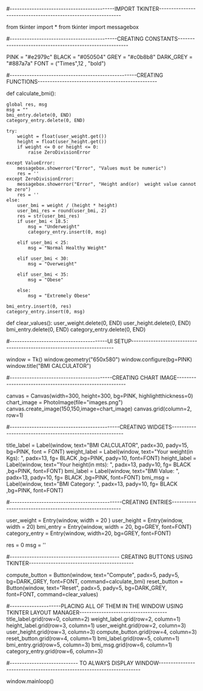 #-------------------------------------------IMPORT TKINTER--------------------------------------------------------------

from tkinter import *
from tkinter import messagebox


#--------------------------------------------CREATING CONSTANTS---------------------------------------------------------


PINK = "#e2979c"
BLACK = "#050504"
GREY = "#c0b8b8"
DARK_GREY = "#887a7a"
FONT = ("Times",12 , "bold")

#----------------------------------------------------CREATING FUNCTIONS-------------------------------------------------


def calculate_bmi():
    
    global res, msg
    msg = ""
    bmi_entry.delete(0, END)
    category_entry.delete(0, END)

    try:
        weight = float(user_weight.get())
        height = float(user_height.get())
        if weight <= 0 or height <= 0:
            raise ZeroDivisionError

    except ValueError:
        messagebox.showerror("Error", "Values must be numeric")
        res = ''
    except ZeroDivisionError:
        messagebox.showerror("Error", "Height and(or)  weight value cannot be zero")
        res = ''
    else:
        user_bmi = weight / (height * height)
        user_bmi_res = round(user_bmi, 2)
        res = str(user_bmi_res)
        if user_bmi < 18.5:
            msg = "Underweight"
            category_entry.insert(0, msg)

        elif user_bmi < 25:
            msg = "Normal Healthy Weight"

        elif user_bmi < 30:
            msg = "Overweight"

        elif user_bmi < 35:
            msg = "Obese"

        else:
            msg = "Extremely Obese"

    bmi_entry.insert(0, res)
    category_entry.insert(0, msg)


def clear_values():
    user_weight.delete(0, END)
    user_height.delete(0, END)
    bmi_entry.delete(0, END)
    category_entry.delete(0, END)





#----------------------------------------UI SETUP-----------------------------------------------------------------------


window = Tk()
window.geometry("650x580")
window.configure(bg=PINK)
window.title("BMI CALCULATOR")



#------------------------------------------CREATING CHART IMAGE---------------------------------------------------------


canvas = Canvas(width=300, height=300, bg=PINK, highlightthickness=0)
chart_image = PhotoImage(file="images.png")
canvas.create_image(150,150,image=chart_image)
canvas.grid(column=2, row=1)


#---------------------------------------------CREATING WIDGETS----------------------------------------------------------


title_label = Label(window, text="BMI CALCULATOR", padx=30, pady=15, bg=PINK, font = FONT)
weight_label = Label(window, text="Your weight(in Kgs): ", padx=13, fg= BLACK ,bg=PINK, pady=10, font=FONT)
height_label = Label(window, text="Your height(in mts): ", padx=13, pady=10, fg= BLACK ,bg=PINK, font=FONT)
bmi_label = Label(window, text="BMI Value: ", padx=13, pady=10, fg= BLACK ,bg=PINK, font=FONT)
bmi_msg = Label(window, text="BMI Category: ", padx=13, pady=10, fg= BLACK ,bg=PINK, font=FONT)

#----------------------------------------------CREATING ENTRIES---------------------------------------------------------


user_weight = Entry(window, width = 20 )
user_height = Entry(window, width = 20)
bmi_entry = Entry(window, width = 20, bg=GREY, font=FONT)
category_entry = Entry(window, width=20, bg=GREY, font=FONT)

res = 0
msg = ''

#--------------------------------------------- CREATING BUTTONS USING TKINTER-------------------------------------------


compute_button = Button(window, text="Compute", padx=5, pady=5, bg=DARK_GREY, font=FONT, command=calculate_bmi)
reset_button = Button(window, text="Reset", padx=5, pady=5, bg=DARK_GREY, font=FONT, command=clear_values)


#---------------------PLACING ALL OF THEM IN THE WINDOW USING TKINTER LAYOUT MANAGER------------------------------------
title_label.grid(row=0, column=2)
weight_label.grid(row=2, column=1)
height_label.grid(row=3, column=1)
user_weight.grid(row=2, column=3)
user_height.grid(row=3, column=3)
compute_button.grid(row=4, column=3)
reset_button.grid(row=4, column=1)
bmi_label.grid(row=5, column=1)
bmi_entry.grid(row=5, column=3)
bmi_msg.grid(row=6, column=1)
category_entry.grid(row=6, column=3)

#---------------------------- TO ALWAYS DISPLAY WINDOW----------------------------------------------------------------------

window.mainloop()

